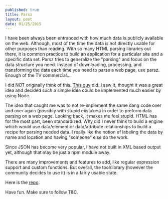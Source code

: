 ```yaml
---
published: true
title: Parsz
layout: post
date: 01/25/2015
---
```

I have been always been entranced with how much data is publicly available on the web. Although, most of the time the data is not directly usable for other purposes than reading. With so many HTML parsing libraries out there, it is common practice to build an application for a particular site and a specific data set. Parsz tries to generalize the "parsing" and focus on the data structure you need. Instead of downloading, processing, and transforming the data each time you need to parse a web page, use parsz. Enough of the TV commercial...

I did NOT originally think of this. [This guy](https://github.com/fizx/parsley/) did. I saw it, thought it was a great idea and decided such a simple idea could be implemented much easier by using Node.

The idea that caught me was to not re-implement the same dang code over and over again (possibly with stupid mistakes) in order to preform data parsing on a web page. Looking back, it makes me feel stupid. HTML has for the most part, been standardized. Why did I never think to build a engine which would use data/element or data/attribute relationships to build a recipe for parsing needed data. I really like the notion of labeling the data by name and location and having "someone" else do the work.

Since JSON has become very popular, I have not built in XML based output yet, although that may be just a npm module away.

There are many improvements and features to add, like regular expression support and custom functions. But overall, the tool/library (however the community decides to use it) is in a fairly usable state.

Here is the [repo](https://github.com/dijs/parsz).

Have fun. Make sure to follow T&C.
